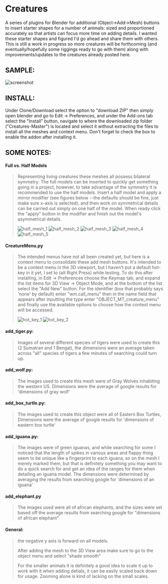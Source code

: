 # Creatures
<p>A series of plugins for Blender for additional (Object->Add->Mesh) buttons to insert starter shapes for a number of animals: sized and proportioned accurately so that artists can focus more time on adding details.
I wanted these starter shapes and figured I'd go ahead and share them with others. This is still a work in progress so more creatures will be forthcoming (and eventually/hopefully some riggings ready to go with them) along with improvements/updates to the creatures already posted here.</p>


<h2>SAMPLE:</h2>

![screenshot](https://user-images.githubusercontent.com/50467171/83824177-c1d40880-a6a3-11ea-9bb3-6a723f67c708.png)



<h2>INSTALL:</h2>
 
 Under Clone/Download select the option to "download ZIP" then simply open blender and go to Edit -> Preferences, and under the Add-ons tab select the "Install" button, navigate to where the downloaded zip folder ("Creatures-Master") is located and select it without extracting the files to install all the meshes and context menu. Don't forget to check the box to enable the addon after installing it.






<h2>SOME NOTES:</h2>


<h4>Full vs. Half Models</h4>

<blockquote>
 Representing living creatures these meshes all possess bilateral symmetry. The full models can be inserted to quickly get something going in a project, however, to take advantage of the symmetry it is recommended to use the half models. Insert a half model and apply a mirror modifier (see figures below --the defaults should be fine, just make sure x-axis is selected), and then work on symmetrical details can be carried out simply on one half of the model. When ready click the "apply" button in the modifier and finish out the model's asymmetrical details.
 
 ![half_mesh_1](https://user-images.githubusercontent.com/50467171/83579334-f9597e00-a506-11ea-9d8e-9dddfbe70cae.png)
![half_mesh_2](https://user-images.githubusercontent.com/50467171/83579335-f9f21480-a506-11ea-8974-11e8b9fa2e76.png)
![half_mesh_3](https://user-images.githubusercontent.com/50467171/83579337-f9f21480-a506-11ea-929b-ca4f9a35c1f9.png)
![half_mesh_4](https://user-images.githubusercontent.com/50467171/83579340-fa8aab00-a506-11ea-8f20-ae2962f9ca73.png)
![half_mesh_5](https://user-images.githubusercontent.com/50467171/83579342-fa8aab00-a506-11ea-8f78-2cd66f05dcfe.png)
 </blockquote>

<h4>CreatureMenu.py</h4>
  
  <blockquote>
 The intended menus have not all been created yet, but here is a context menu to consolidate these add mesh buttons. It's intended to be a context menu in the 3D viewport, but I haven't put a default hot-key in it yet, I set to (alt Right Press) while testing. To do this after installing, in Edit -> Preferences choose the Keymap tab, and expand the list items for 3D View -> Object Mode, and at the bottom of the list select the "Add New" button. For the identifier (box that probably says 'none' by default) enter "wm.call_menu" then in the name field that appears after inputting the type enter "OBJECT_MT_creature_menu" and finally use the available options to choose how the context menu will be accessed.


![hot_key_1](https://user-images.githubusercontent.com/50467171/83681432-67a64b00-a5b0-11ea-832f-adfe4ec53bd2.png)
![hot_key_2](https://user-images.githubusercontent.com/50467171/83681431-670db480-a5b0-11ea-92bc-33d80af8c9f3.png)
</blockquote>


    

  <h4>add_tiger.py:</h4>
  
   <blockquote>Images of several different species of tigers were used to create this (2 Sumatran and 1 Bengal), the dimensions were an average taken across "all" species of tigers a few minutes of searching could turn up.</blockquote>




  <h4>add_wolf.py:</h4>
  
   <blockquote>The images used to create this mesh were of Gray Wolves inhabiting the western US. Dimensions were the average of google results for 'dimensions of gray wolf'</blockquote>


  <h4>add_box_turtle.py:</h4>
  
   <blockquote>The images used to create this object were all of Eastern Box Turtles, Dimensions were the average of google results for 'dimensions of eastern box turtle'</blockquote>
   

 
 <h4>add_iguana.py:</h4>
   <blockquote>The images were of green iguanas, and while searching for some I noticed that the length of spikes in various areas and flappy thing seem to be unique like a fingerprint to each iguana, so on the mesh I merely marked them, but that is definitely something you may want to do a quick search for and get an idea of the ranges for them when detailing an iguana model.
   The dimensions were determined by averaging the results from searching google for 'dimensions of an iguana'</blockquote>
   
   
<h4>add_elephant.py</h4>
<blockquote>
 The images used were all of african elephants, and the sizes were set based off the average results from searching google for "dimensions of african elephant"
 </blockquote>



<h4>General:</h4>
  
<blockquote>
the negative y axis is forward on all models.
 
After adding the mesh to the 3D View area make sure to go to the object menu and select "shade smooth"

For the smaller animals it is definitely a good idea to scale it up to work with it when adding detials, it can be easily scaled back down for usage. Zooming alone is kind of lacking on the small scales.
</blockquote>
   



